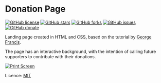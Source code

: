 # Donation Page

[![GitHub license](https://img.shields.io/github/license/clcmo/doe?style=for-the-badge)](https://github.com/clcmo/doe)
[![GitHub stars](https://img.shields.io/github/stars/clcmo/doe?style=for-the-badge)](https://github.com/clcmo/doe/stargazers)
[![GitHub forks](https://img.shields.io/github/forks/clcmo/doe?style=for-the-badge)](https://github.com/clcmo/doe/network)
[![GitHub issues](https://img.shields.io/github/issues/clcmo/doe?style=for-the-badge)](https://github.com/clcmo/doe/issues)
[![GitHub donate](https://img.shields.io/github/sponsors/clcmo?color=pink&style=for-the-badge)](https://github.com/sponsors/clcmo)

Landing page created in HTML and CSS, based on the tutorial by [George Francis](https://georgefrancis.dev/writing/create-a-generative-landing-page-and-webgl-powered-background/).

The page has an interactive background, with the intention of calling future supporters to contribute with their donations.

[![Print Screen](printscreen.gif)](https://doe.camilaloliveira.com.br)

Licence: [MIT](LICENSE)
